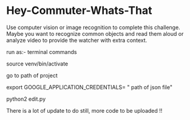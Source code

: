 # Hey-Commuter-Whats-That
Use computer vision or image recognition to complete this challenge. Maybe you want to recognize common objects and read them aloud or analyze video to provide the watcher with extra context.

run as:-
  terminal commands
  
  
   source venv/bin/activate
   
   
   go to path of project
   
   
   export GOOGLE_APPLICATION_CREDENTIALS= " path of json file"
   
   
   python2 edit.py



There is a lot of update to do still, more code to be uploaded !!
